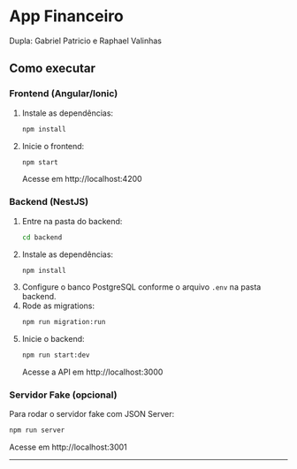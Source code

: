 # App Financeiro

Dupla: Gabriel Patricio e Raphael Valinhas

## Como executar

### Frontend (Angular/Ionic)

1. Instale as dependências:
   ```sh
   npm install
   ```
2. Inicie o frontend:
   ```sh
   npm start
   ```
   Acesse em http://localhost:4200

### Backend (NestJS)

1. Entre na pasta do backend:
   ```sh
   cd backend
   ```
2. Instale as dependências:
   ```sh
   npm install
   ```
3. Configure o banco PostgreSQL conforme o arquivo `.env` na pasta backend.
4. Rode as migrations:
   ```sh
   npm run migration:run
   ```
5. Inicie o backend:
   ```sh
   npm run start:dev
   ```
   Acesse a API em http://localhost:3000

### Servidor Fake (opcional)

Para rodar o servidor fake com JSON Server:
```sh
npm run server
```
Acesse em http://localhost:3001

---